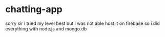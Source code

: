 # chatting-app
sorry sir i tried my level best but i was not able host it on firebase so i did everything with node.js and mongo.db
